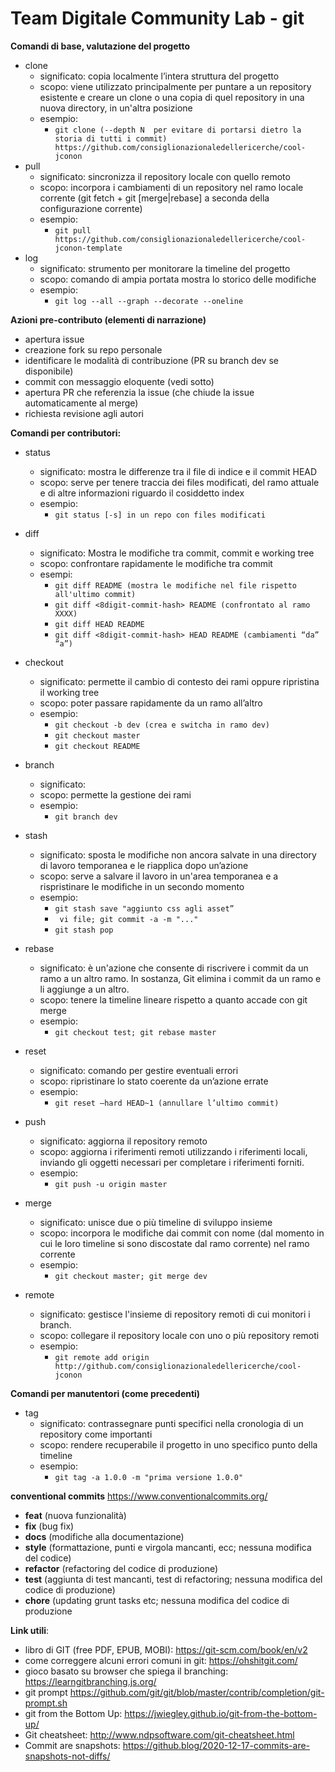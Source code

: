 # Team Digitale Community Lab - git
**Comandi di base, valutazione del progetto**
* clone
  * significato: copia localmente l’intera struttura del progetto 
  * scopo: viene utilizzato principalmente per puntare a un repository esistente e creare un clone o una copia di quel repository in una nuova directory, in un'altra posizione
  * esempio: 
    * ```git clone (--depth N  per evitare di portarsi dietro la storia di tutti i commit) https://github.com/consiglionazionaledellericerche/cool-jconon```
* pull
  * significato: sincronizza il repository locale con quello remoto
  * scopo:  incorpora i cambiamenti di un repository nel ramo locale corrente (git fetch + git [merge|rebase] a seconda della configurazione corrente)
  * esempio: 
    * ```git pull https://github.com/consiglionazionaledellericerche/cool-jconon-template```
* log
  * significato: strumento per monitorare la timeline del progetto
  * scopo: comando di ampia portata mostra lo storico delle modifiche
  * esempio: 
    * ```git log --all --graph --decorate --oneline```

**Azioni pre-contributo (elementi di narrazione)**
* apertura issue
* creazione fork su repo personale
* identificare le modalità di contribuzione (PR su branch dev se disponibile)
* commit con messaggio eloquente (vedi sotto)
* apertura PR che referenzia la issue (che chiude la issue automaticamente al merge)
* richiesta revisione agli autori

**Comandi per contributori:**
* status
  * significato: mostra le differenze tra il file di indice e il commit HEAD
  * scopo: serve per tenere traccia dei files modificati, del ramo attuale e di altre informazioni riguardo il cosiddetto index
  * esempio: 
    * ```git status [-s] in un repo con files modificati```
* diff
  * significato: Mostra le modifiche tra commit, commit e working tree
  * scopo: confrontare rapidamente le modifiche tra commit
  * esempi: 
    * ```git diff README (mostra le modifiche nel file rispetto all'ultimo commit)```
    * ```git diff <8digit-commit-hash> README (confrontato al ramo XXXX)```
    * ```git diff HEAD README```
    * ```git diff <8digit-commit-hash> HEAD README (cambiamenti “da” “a”)```

* checkout
  * significato: permette il cambio di contesto dei rami oppure ripristina il working tree
  * scopo: poter passare rapidamente da un ramo all’altro
  * esempio: 
    * ```git checkout -b dev (crea e switcha in ramo dev)```
    * ```git checkout master```
    * ```git checkout README```

* branch
  * significato: 
  * scopo: permette la gestione dei rami 
  * esempio: 
    * ```git branch dev```

* stash
  * significato: sposta le modifiche non ancora salvate in una directory di lavoro temporanea e le riapplica dopo un’azione
  * scopo: serve a salvare il lavoro in un'area temporanea e a rispristinare le modifiche in un secondo momento
  * esempio: 
     * ```git stash save "aggiunto css agli asset”```
     * ``` vi file; git commit -a -m "..."```
     * ```git stash pop```

* rebase
  * significato: è un'azione che consente di riscrivere i commit da un ramo a un altro ramo. In sostanza, Git elimina  i commit da un ramo e li aggiunge a un altro.
  * scopo: tenere la timeline lineare rispetto a quanto accade con git merge
  * esempio: 
    * ```git checkout test; git rebase master```
* reset
  * significato: comando per gestire eventuali errori
  * scopo: ripristinare lo stato coerente da un’azione errate
  * esempio: 
    * ```git reset –hard HEAD~1 (annullare l’ultimo commit)```
* push
  * significato: aggiorna il repository remoto
  * scopo: aggiorna i riferimenti remoti utilizzando i riferimenti locali, inviando gli oggetti necessari per completare i riferimenti forniti.
  * esempio: 
    * ```git push -u origin master```
* merge
  * significato: unisce due o più timeline di sviluppo insieme
  * scopo: incorpora le modifiche dai commit con nome (dal momento in cui le loro timeline si sono discostate dal ramo corrente) nel ramo corrente
  * esempio: 
    * ```git checkout master; git merge dev```
* remote
  * significato: gestisce l'insieme di repository remoti  di cui monitori i branch.
  * scopo: collegare il repository locale con uno o più repository remoti
  * esempio: 
    * ```git remote add origin http://github.com/consiglionazionaledellericerche/cool-jconon```

**Comandi per manutentori (come precedenti)**
* tag
  * significato: contrassegnare punti specifici nella cronologia di un repository come importanti
  * scopo: rendere recuperabile il progetto in uno specifico punto della timeline
  * esempio: 
    * ```git tag -a 1.0.0 -m "prima versione 1.0.0"```

 **conventional commits** https://www.conventionalcommits.org/
* **feat** (nuova funzionalità)
* **fix** (bug fix)
* **docs** (modifiche alla documentazione)
* **style** (formattazione, punti e virgola mancanti, ecc; nessuna modifica del codice)
* **refactor** (refactoring del codice di produzione)
* **test** (aggiunta di test mancanti, test di refactoring; nessuna modifica del codice di produzione)
* **chore** (updating grunt tasks etc; nessuna modifica del codice di produzione

**Link utili**:
* libro di GIT (free PDF, EPUB, MOBI): https://git-scm.com/book/en/v2 
* come correggere alcuni errori comuni in git: https://ohshitgit.com/ 
* gioco basato su browser che spiega il branching: https://learngitbranching.js.org/ 
* git prompt https://github.com/git/git/blob/master/contrib/completion/git-prompt.sh 
* git from the Bottom Up: https://jwiegley.github.io/git-from-the-bottom-up/ 
* Git cheatsheet: http://www.ndpsoftware.com/git-cheatsheet.html 
* Commit are snapshots: https://github.blog/2020-12-17-commits-are-snapshots-not-diffs/
